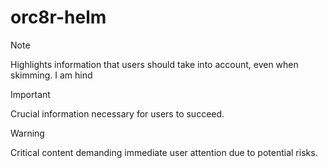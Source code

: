 # orc8r-helm

> [!NOTE]
> Highlights information that users should take into account, even when skimming. 
> I am hind

> [!IMPORTANT]
> Crucial information necessary for users to succeed.

> [!WARNING]
> Critical content demanding immediate user attention due to potential risks.
